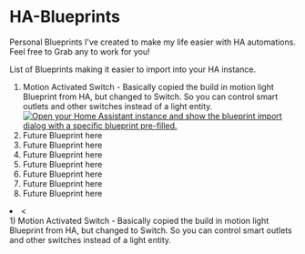 # HA-Blueprints

Personal Blueprints I've created to make my life easier with HA automations.  Feel free to Grab any to work for you!  

List of Blueprints making it easier to import into your HA instance.  

<ol>
  <li>Motion Activated Switch - Basically copied the build in motion light Blueprint from HA, but changed to Switch.  So you can control smart outlets and other switches instead of a light entity. <br>
    <a href="https://my.home-assistant.io/redirect/blueprint_import/?blueprint_url=https%3A%2F%2Fgithub.com%2Fmharris1984%2FHA-Blueprints%2Fblob%2Fmain%2Fmotion_switch.yaml" target="_blank" rel="noreferrer noopener"><img src="https://my.home-assistant.io/badges/blueprint_import.svg" alt="Open your Home Assistant instance and show the blueprint import dialog with a specific blueprint pre-filled." /></a></li>
  <li>Future Blueprint here</li>
  <li>Future Blueprint here</li>
  <li>Future Blueprint here</li>
  <li>Future Blueprint here</li>
  <li>Future Blueprint here</li>
  <li>Future Blueprint here</li>
  <li>Future Blueprint here</li>
</ol>
<li>
  <
</li>
1) Motion Activated Switch - Basically copied the build in motion light Blueprint from HA, but changed to Switch.  So you can control smart outlets and other switches instead of a light entity. 
